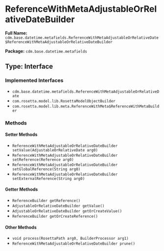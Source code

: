 # ReferenceWithMetaAdjustableOrRelativeDateBuilder

**Full Name:** `cdm.base.datetime.metafields.ReferenceWithMetaAdjustableOrRelativeDate$ReferenceWithMetaAdjustableOrRelativeDateBuilder`

**Package:** `cdm.base.datetime.metafields`

## Type: Interface

### Implemented Interfaces

- `cdm.base.datetime.metafields.ReferenceWithMetaAdjustableOrRelativeDate`
- `com.rosetta.model.lib.RosettaModelObjectBuilder`
- `com.rosetta.model.lib.meta.ReferenceWithMeta$ReferenceWithMetaBuilder`

### Methods

#### Setter Methods

- `ReferenceWithMetaAdjustableOrRelativeDateBuilder setValue(AdjustableOrRelativeDate arg0)`
- `ReferenceWithMetaAdjustableOrRelativeDateBuilder setReference(Reference arg0)`
- `ReferenceWithMetaAdjustableOrRelativeDateBuilder setGlobalReference(String arg0)`
- `ReferenceWithMetaAdjustableOrRelativeDateBuilder setExternalReference(String arg0)`

#### Getter Methods

- `ReferenceBuilder getReference()`
- `AdjustableOrRelativeDateBuilder getValue()`
- `AdjustableOrRelativeDateBuilder getOrCreateValue()`
- `ReferenceBuilder getOrCreateReference()`

#### Other Methods

- `void process(RosettaPath arg0, BuilderProcessor arg1)`
- `ReferenceWithMetaAdjustableOrRelativeDateBuilder prune()`

